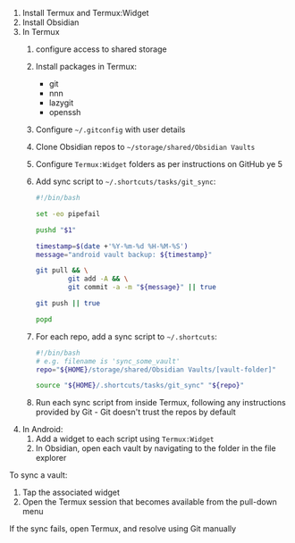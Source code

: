 1. Install Termux and Termux:Widget
2. Install Obsidian
3. In Termux
	1. configure access to shared storage
	2. Install packages in Termux:
		- git
		- nnn
		- lazygit
		- openssh
	3. Configure `~/.gitconfig` with user details
	4. Clone Obsidian repos to `~/storage/shared/Obsidian Vaults`
	5. Configure `Termux:Widget` folders as per instructions on GitHub ye 5
	6. Add sync script to `~/.shortcuts/tasks/git_sync`:

		```bash
		#!/bin/bash
		
		set -eo pipefail
		
		pushd "$1"
		
		timestamp=$(date +'%Y-%m-%d %H-%M-%S')
		message="android vault backup: ${timestamp}"
		
		git pull && \
				git add -A && \
				git commit -a -m "${message}" || true
		
		git push || true
		
		popd
		```
	1. For each repo, add a sync script to `~/.shortcuts`:
		```bash
		#!/bin/bash
		# e.g. filename is 'sync_some_vault'
		repo="${HOME}/storage/shared/Obsidian Vaults/[vault-folder]"
		
		source "${HOME}/.shortcuts/tasks/git_sync" "${repo}"
		```
	1. Run each sync script from inside Termux, following any instructions provided by Git - Git doesn't trust the repos by default
1. In Android:
	1. Add a widget to each script using `Termux:Widget`
	2. In Obsidian, open each vault by navigating to the folder in the file explorer 

To sync a vault:

1. Tap the associated widget
2. Open the Termux session that becomes available from the pull-down menu

If the sync fails, open Termux, and resolve using Git manually